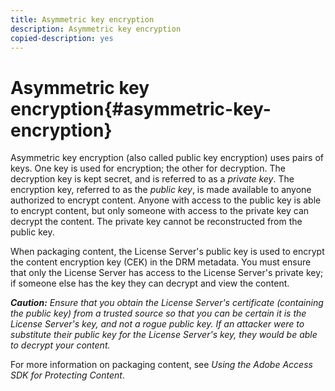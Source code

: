 ```yaml
---
title: Asymmetric key encryption
description: Asymmetric key encryption
copied-description: yes
---
```


# Asymmetric key encryption{#asymmetric-key-encryption}

Asymmetric key encryption (also called public key encryption) uses pairs of keys. One key is used for encryption; the other for decryption. The decryption key is kept secret, and is referred to as a *private key*. The encryption key, referred to as the *public key*, is made available to anyone authorized to encrypt content. Anyone with access to the public key is able to encrypt content, but only someone with access to the private key can decrypt the content. The private key cannot be reconstructed from the public key.

When packaging content, the License Server's public key is used to encrypt the content encryption key (CEK) in the DRM metadata. You must ensure that only the License Server has access to the License Server's private key; if someone else has the key they can decrypt and view the content.

***Caution:** Ensure that you obtain the License Server's certificate (containing the public key) from a trusted source so that you can be certain it is the License Server's key, and not a rogue public key. If an attacker were to substitute their public key for the License Server's key, they would be able to decrypt your content.*

For more information on packaging content, see *Using the Adobe Access SDK for Protecting Content*. 
